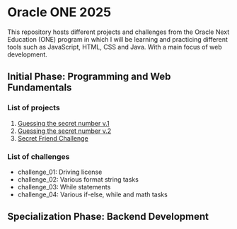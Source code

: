 # Oracle ONE 2025
This repository hosts different projects and challenges from the Oracle Next Education (ONE) program in which I will be learning and practicing different tools such as JavaScript, HTML, CSS and Java. With a main focus of web development.

## Initial Phase: Programming and Web Fundamentals

### List of projects
1. [Guessing the secret number v.1](https://github.com/ruesga-99/oracle_one_2025/tree/main/project_01)
2. [Guessing the secret number v.2](https://github.com/ruesga-99/oracle_one_2025/tree/main/project_02)
3. [Secret Friend Challenge](https://github.com/ruesga-99/oracle_one_2025/tree/main/project_03)

### List of challenges
- challenge_01: Driving license
- challenge_02: Various format string tasks
- challenge_03: While statements
- challenge_04: Various if-else, while and math tasks 

## Specialization Phase: Backend Development
